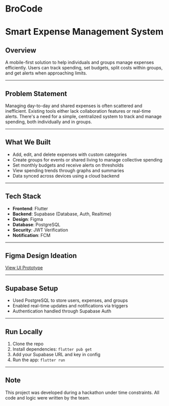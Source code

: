 # BroCode

# Smart Expense Management System

## Overview

A mobile-first solution to help individuals and groups manage expenses efficiently. Users can track spending, set budgets, split costs within groups, and get alerts when approaching limits.

---

## Problem Statement

Managing day-to-day and shared expenses is often scattered and inefficient. Existing tools either lack collaboration features or real-time alerts. There's a need for a simple, centralized system to track and manage spending, both individually and in groups.

---

## What We Built

- Add, edit, and delete expenses with custom categories
- Create groups for events or shared living to manage collective spending
- Set monthly budgets and receive alerts on thresholds
- View spending trends through graphs and summaries
- Data synced across devices using a cloud backend

---

## Tech Stack

- **Frontend**: Flutter
- **Backend**: Supabase (Database, Auth, Realtime)
- **Design**: Figma
- **Database**: PostgreSQL
- **Security**: JWT Verification
- **Notification**: FCM

---

## Figma Design Ideation

[View UI Prototype](https://www.figma.com/design/5b9MOk67qt9at3WaDiyrUn/Untitled?node-id=0-1&p=f&t=1ZzOoAFxu3IYwteP-0)

---

## Supabase Setup

- Used PostgreSQL to store users, expenses, and groups
- Enabled real-time updates and notifications via triggers
- Authentication handled through Supabase Auth

---

## Run Locally

1. Clone the repo
2. Install dependencies: `flutter pub get`
3. Add your Supabase URL and key in config
4. Run the app: `flutter run`

---


## Note

This project was developed during a hackathon under time constraints. All code and logic were written by the team.
